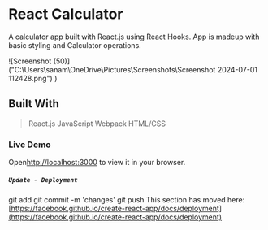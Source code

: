 # React Calculator

A calculator app built with React.js using React Hooks. App is madeup with basic styling and Calculator operations.


![Screenshot (50)]("C:\Users\sanam\OneDrive\Pictures\Screenshots\Screenshot 2024-07-01 112428.png")
)

## Built With
> React.js
> JavaScript
> Webpack
> HTML/CSS


### Live Demo
Open[http://localhost:3000](https://calculator-sana-momin.netlify.app/) to view it in your browser.



##### `Update - Deployment`
git add
git commit -m 'changes'
git push
This section has moved here: [https://facebook.github.io/create-react-app/docs/deployment](https://facebook.github.io/create-react-app/docs/deployment)


